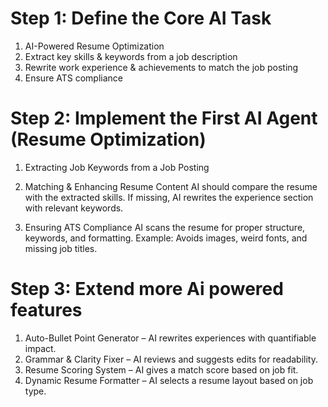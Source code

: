 # Step 1: Define the Core AI Task
1. AI-Powered Resume Optimization
2. Extract key skills & keywords from a job description
3. Rewrite work experience & achievements to match the job posting
4. Ensure ATS compliance

# Step 2: Implement the First AI Agent (Resume Optimization)
1. Extracting Job Keywords from a Job Posting

2. Matching & Enhancing Resume Content
AI should compare the resume with the extracted skills.
If missing, AI rewrites the experience section with relevant keywords.

3. Ensuring ATS Compliance
AI scans the resume for proper structure, keywords, and formatting.
Example: Avoids images, weird fonts, and missing job titles.

# Step 3: Extend more Ai powered features
1. Auto-Bullet Point Generator – AI rewrites experiences with quantifiable impact.
2. Grammar & Clarity Fixer – AI reviews and suggests edits for readability.
3. Resume Scoring System – AI gives a match score based on job fit.
4. Dynamic Resume Formatter – AI selects a resume layout based on job type.

